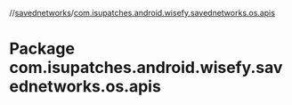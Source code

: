 //[savednetworks](../index.md)/[com.isupatches.android.wisefy.savednetworks.os.apis](com.isupatches.android.wisefy.savednetworks.os.apis.md)

# Package com.isupatches.android.wisefy.savednetworks.os.apis
